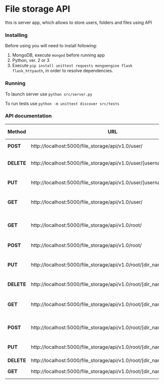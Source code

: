 # File storage API

this is server app, which allows to store users, folders and files using API

### Installing

Before using you will need to install following:
1. MongoDB, execute ```mongod``` before running app
2. Python, ver. 2 or 3
3. Execute ```pip install unittest requests mongoengine flask flask_httpauth```, in order to resolve dependencies.

### Running

To launch server use ```python src/server.py```

To run tests use ```python -m unittest discover src/tests```

### API documentation
Method|URL|JSON attachment|Requires login|Description
---|---|---|---|---
**POST**|http://localhost:5000/file_storage/api/v1.0/user/|{'username':username, 'password':password}|No|Add user
**DELETE**|http://localhost:5000/file_storage/api/v1.0/user/[username]|-|Yes|Deletes specified user
**PUT**|http://localhost:5000/file_storage/api/v1.0/user/[username]|{'password':new_password}|Yes|Changes password to ```new_password```
**GET**|http://localhost:5000/file_storage/api/v1.0/user/|-|No|Returns list of users' names
**GET**|http://localhost:5000/file_storage/api/v1.0/root/|-|Yes|Returns list of user's directories names
**POST**|http://localhost:5000/file_storage/api/v1.0/root/|{'directory_name':dir_name}|Yes|Add directory
**PUT**|http://localhost:5000/file_storage/api/v1.0/root/[dir_name]|{'directory_name':new_dir_name}|Yes|Change directory name to ```new_dir_name```
**DELETE**|http://localhost:5000/file_storage/api/v1.0/root/[dir_name]|-|Yes|Delete directory
**GET**|http://localhost:5000/file_storage/api/v1.0/root/[dir_name]|-|Yes|Returns list of file names in this directory
**POST**|http://localhost:5000/file_storage/api/v1.0/root/[dir_name]|{'filename':file_name,'filecontent':filecontent}|Yes|Add file to specified directory
**PUT**|http://localhost:5000/file_storage/api/v1.0/root/[dir_name]/[file_name]|{'filecontent':filecontent}|Yes|Update file with ```filecontent```
**DELETE**|http://localhost:5000/file_storage/api/v1.0/root/[dir_name]/[file_name]|-|Yes|Delete file
**GET**|http://localhost:5000/file_storage/api/v1.0/root/[dir_name]/[file_name]|-|Yes|Returns file content 
